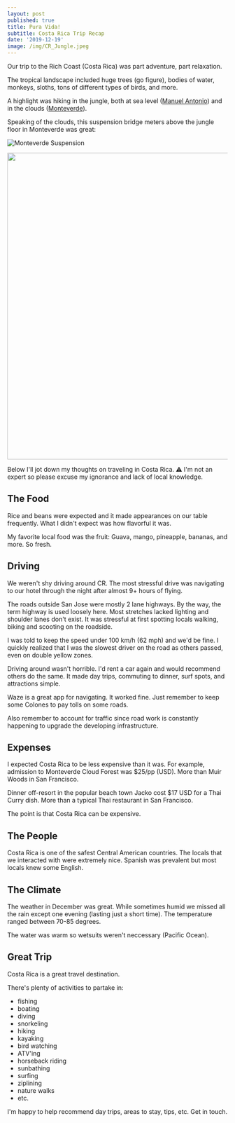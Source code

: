 ```yaml
---
layout: post
published: true
title: Pura Vida!
subtitle: Costa Rica Trip Recap
date: '2019-12-19'
image: /img/CR_Jungle.jpeg
---
```

Our trip to the Rich Coast (Costa Rica) was part adventure, part relaxation. 

The tropical landscape included huge trees (go figure), bodies of water, monkeys, sloths, tons of different types of birds, and more.

A highlight was hiking in the jungle, both at sea level ([Manuel Antonio](https://en.wikipedia.org/wiki/Manuel_Antonio_National_Park)) and in the clouds ([Monteverde](https://en.wikipedia.org/wiki/Monteverde_Cloud_Forest_Reserve)).

Speaking of the clouds, this suspension bridge meters above the jungle floor in Monteverde was great:

![Monteverde Suspension]({{site.baseurl}}/img/Monteverde_Suspension.jpeg)

<img src="img/Monteverde_Suspension.jpeg" width="700" />

Below I'll jot down my thoughts on traveling in Costa Rica. ⚠️ I'm not an expert so please excuse my ignorance and lack of local knowledge.

## The Food

Rice and beans were expected and it made appearances on our table frequently. What I didn't expect was how flavorful it was.

My favorite local food was the fruit: Guava, mango, pineapple, bananas, and more. So fresh.

## Driving

We weren't shy driving around CR. The most stressful drive was navigating to our hotel through the night after almost 9+ hours of flying. 

The roads outside San Jose were mostly 2 lane highways. By the way, the term highway is used loosely here. Most stretches lacked lighting and shoulder lanes don't exist. It was stressful at first spotting locals walking, biking and scooting on the roadside.

I was told to keep the speed under 100 km/h (62 mph) and we'd be fine. I quickly realized that I was the slowest driver on the road as others passed, even on double yellow zones.

Driving around wasn't horrible. I'd rent a car again and would recommend others do the same. It made day trips, commuting to dinner, surf spots, and attractions simple.

Waze is a great app for navigating. It worked fine. Just remember to keep some Colones to pay tolls on some roads.

Also remember to account for traffic since road work is constantly happening to upgrade the developing infrastructure.

## Expenses

I expected Costa Rica to be less expensive than it was. For example, admission to Monteverde Cloud Forest was $25/pp (USD). More than Muir Woods in San Francisco.

Dinner off-resort in the popular beach town Jacko cost $17 USD for a Thai Curry dish. More than a typical Thai restaurant in San Francisco.

The point is that Costa Rica can be expensive.

## The People

Costa Rica is one of the safest Central American countries. The locals that we interacted with were extremely nice. Spanish was prevalent but most locals knew some English. 

## The Climate

The weather in December was great. While sometimes humid we missed all the rain except one evening (lasting just a short time). The temperature ranged between 70-85 degrees.

The water was warm so wetsuits weren't neccessary (Pacific Ocean). 

## Great Trip

Costa Rica is a great travel destination.

There's plenty of activities to partake in: 

- fishing
- boating
- diving
- snorkeling
- hiking
- kayaking
- bird watching
- ATV'ing
- horseback riding
- sunbathing
- surfing
- ziplining
- nature walks
- etc.

I'm happy to help recommend day trips, areas to stay, tips, etc. Get in touch.
